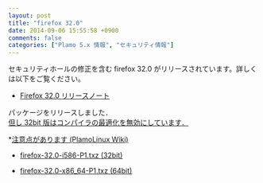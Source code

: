 ```yaml
---
layout: post
title: "firefox 32.0"
date: 2014-09-06 15:55:58 +0900
comments: false
categories: ["Plamo 5.x 情報", "セキュリティ情報"]
---
```


セキュリティホールの修正を含む firefox 32.0 がリリースされています。詳しくは以下をご覧ください。

* [Firefox 32.0 リリースノート](http://www.mozilla.jp/firefox/32.0/releasenotes/)

パッケージをリリースしました．   
[但し 32bit 版はコンパイラの最適化を無効にしています．](http://www.linet.gr.jp/~kojima/Plamo/ML/htdocs/201409/msg00000.html)   

*[注意点があります (PlamoLinux Wiki)](http://plamo.linet.gr.jp/wiki/index.php?%C9%D4%B6%F1%B9%E7%CA%F3%B9%F0%2F5.0%20x86_64%2F48)

* [firefox-32.0-i586-P1.txz (32bit)](ftp://plamo.linet.gr.jp/pub/Plamo-5.x/x86/plamo/04_xapps/firefox-32.0-i586-P1.txz)

* [firefox-32.0-x86_64-P1.txz (64bit)](ftp://plamo.linet.gr.jp/pub/Plamo-5.x/x86_64/plamo/04_xapps/firefox-32.0-x86_64-P1.txz)
